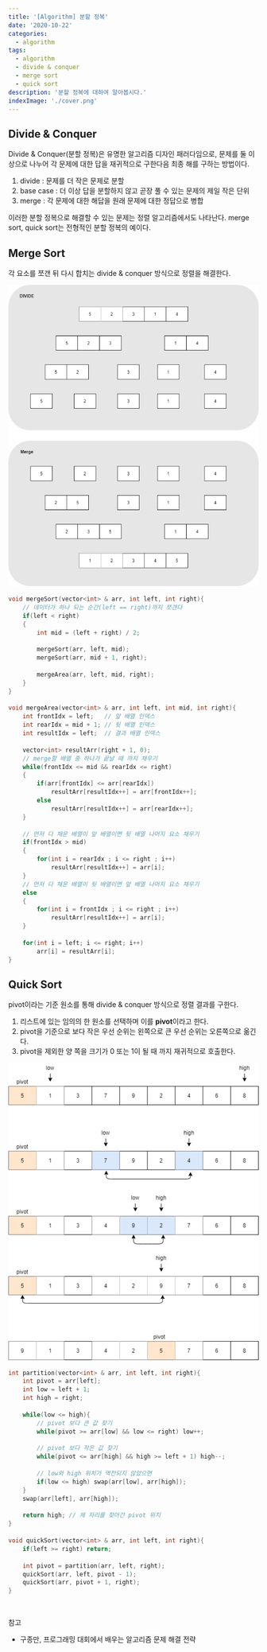 ```yaml
---
title: '[Algorithm] 분할 정복'
date: '2020-10-22'
categories:
  - algorithm
tags:
  - algorithm
  - divide & conquer
  - merge sort
  - quick sort
description: '분할 정복에 대하여 알아봅시다.'
indexImage: './cover.png'
---
```


## Divide & Conquer  

Divide & Conquer(분할 정복)은 유명한 알고리즘 디자인 패러다임으로, 
문제를 둘 이상으로 나누어 각 문제에 대한 답을 재귀적으로 구한다음 최종 해를 구하는 방법이다.  

1. divide : 문제를 더 작은 문제로 분할
2. base case : 더 이상 답을 분할하지 않고 곧장 풀 수 있는 문제의 제일 작은 단위
3. merge : 각 문제에 대한 해답을 원래 문제에 대한 정답으로 병합  

이러한 분할 정복으로 해결할 수 있는 문제는 정렬 알고리즘에서도 나타난다. 
merge sort, quick sort는 전형적인 분할 정복의 예이다.


## Merge Sort  

각 요소를 쪼갠 뒤 다시 합치는 divide & conquer 방식으로 정렬을 해결한다.

![merge_sort](./merge_sort.png)  

``` cpp
void mergeSort(vector<int> & arr, int left, int right){	
	// 데이터가 하나 되는 순간(left == right)까지 쪼갠다
	if(left < right)
	{
		int mid = (left + right) / 2;
		
		mergeSort(arr, left, mid);
		mergeSort(arr, mid + 1, right);
		
		mergeArea(arr, left, mid, right);
	}
}

void mergeArea(vector<int> & arr, int left, int mid, int right){
	int frontIdx = left;   // 앞 배열 인덱스
	int rearIdx = mid + 1; // 뒷 배열 인덱스
	int resultIdx = left;  // 결과 배열 인덱스
	
	vector<int> resultArr(right + 1, 0);
	// merge할 배열 중 하나가 끝날 때 까지 채우기
	while(frontIdx <= mid && rearIdx <= right)
	{
		if(arr[frontIdx] <= arr[rearIdx])
			resultArr[resultIdx++] = arr[frontIdx++];
		else
			resultArr[resultIdx++] = arr[rearIdx++];
	}
	
	// 먼저 다 채운 배열이 앞 배열이면 뒷 배열 나머지 요소 채우기
	if(frontIdx > mid) 
	{
		for(int i = rearIdx ; i <= right ; i++)
			resultArr[resultIdx++] = arr[i];
	}
	// 먼저 다 채운 배열이 뒷 배열이면 앞 배열 나머지 요소 채우기
	else 
	{
		for(int i = frontIdx ; i <= right ; i++)
			resultArr[resultIdx++] = arr[i];
	}
	
	for(int i = left; i <= right; i++)
		arr[i] = resultArr[i];
}
```

## Quick Sort  

pivot이라는 기준 원소를 통해 divide & conquer 방식으로 정렬 결과를 구한다. 

1. 리스트에 있는 임의의 한 원소를 선택하며 이를 **pivot**이라고 한다.
2. pivot을 기준으로 보다 작은 우선 순위는 왼쪽으로 큰 우선 순위는 오른쪽으로 옮긴다.
3. pivot을 제외한 양 쪽을 크기가 0 또는 1이 될 때 까지 재귀적으로 호출한다.  


![quick_sort](./quick_sort.png)

``` cpp
int partition(vector<int> & arr, int left, int right){
	int pivot = arr[left];
	int low = left + 1;
	int high = right;
	
	while(low <= high){
		// pivot 보다 큰 값 찾기
		while(pivot >= arr[low] && low <= right) low++;
		
		// pivot 보다 작은 값 찾기
		while(pivot <= arr[high] && high >= left + 1) high--;
			
		// low와 high 위치가 역전되지 않았으면
		if(low <= high) swap(arr[low], arr[high]);
	}
	swap(arr[left], arr[high]);
	
	return high; // 제 자리를 찾아간 pivot 위치
}

void quickSort(vector<int> & arr, int left, int right){
	if(left >= right) return;

	int pivot = partition(arr, left, right);
	quickSort(arr, left, pivot - 1);
	quickSort(arr, pivot + 1, right);
}
```

<br/>

참고
- 구종만, 프로그래밍 대회에서 배우는 알고리즘 문제 해결 전략